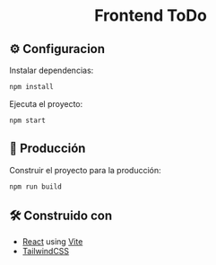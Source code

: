 <h1 align="center">Frontend ToDo</h1>


## ⚙️ Configuracion 
Instalar dependencias:
```sh
npm install
```
Ejecuta el proyecto:
```sh
npm start
```

## 💼 Producción
Construir el proyecto para la producción:
```sh
npm run build
```

## 🛠️ Construido con
- [React](https://reactjs.org/) using [Vite](https://vitejs.dev/guide/)
- [TailwindCSS](https://tailwindcss.com/)
